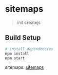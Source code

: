 # sitemaps

> init createjs

## Build Setup

``` bash
# install dependencies
npm install
npm start
```

sitemaps: [sitemaps](http://47.105.62.221/sitemaps/build/index.html)
